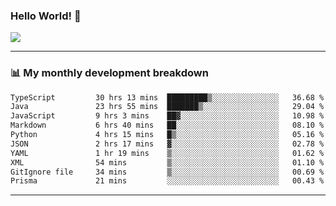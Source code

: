 ### Hello World! 👋

<a>
  <img align="center" src="https://github-readme-stats.vercel.app/api?username=megatunger&count_private=true&include_all_commits=true&bg_color=30,56CCF2,2F80ED&title_color=fff&text_color=fff" />
</a>

------
### 📊 My monthly development breakdown

<!--START_SECTION:waka-->

```txt
TypeScript         30 hrs 13 mins  █████████▒░░░░░░░░░░░░░░░   36.68 %
Java               23 hrs 55 mins  ███████▒░░░░░░░░░░░░░░░░░   29.04 %
JavaScript         9 hrs 3 mins    ██▓░░░░░░░░░░░░░░░░░░░░░░   10.98 %
Markdown           6 hrs 40 mins   ██░░░░░░░░░░░░░░░░░░░░░░░   08.10 %
Python             4 hrs 15 mins   █▒░░░░░░░░░░░░░░░░░░░░░░░   05.16 %
JSON               2 hrs 17 mins   ▓░░░░░░░░░░░░░░░░░░░░░░░░   02.78 %
YAML               1 hr 19 mins    ▒░░░░░░░░░░░░░░░░░░░░░░░░   01.62 %
XML                54 mins         ▒░░░░░░░░░░░░░░░░░░░░░░░░   01.10 %
GitIgnore file     34 mins         ▒░░░░░░░░░░░░░░░░░░░░░░░░   00.69 %
Prisma             21 mins         ░░░░░░░░░░░░░░░░░░░░░░░░░   00.43 %
```

<!--END_SECTION:waka-->

------
